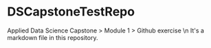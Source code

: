 # DSCapstoneTestRepo
Applied Data Science Capstone > Module 1 > Github exercise \n
It's a markdown file in this repository.
